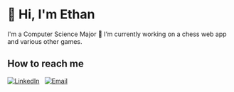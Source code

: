 # 👋 Hi, I'm Ethan
I'm a Computer Science Major
🔭 I’m currently working on a chess web app and various other games.

## How to reach me 
[![LinkedIn](https://img.shields.io/badge/LinkedIn-0077b5)](https://www.linkedin.com/in/ethan-v-nguyen)
&nbsp;
[![Email](https://img.shields.io/badge/nguyen.ev03@gmail.com-red)](mailto:nguyen.ev03@gmail.com)

<!--
**FunniNam3/FunniNam3** is a ✨ _special_ ✨ repository because its `README.md` (this file) appears on your GitHub profile.

Here are some ideas to get you started:

- 🔭 I’m currently working on ...
- 🌱 I’m currently learning ...
- 👯 I’m looking to collaborate on ...
- 🤔 I’m looking for help with ...
- 💬 Ask me about ...
- 📫 How to reach me: ...
- 😄 Pronouns: ...
- ⚡ Fun fact: ...
-->
